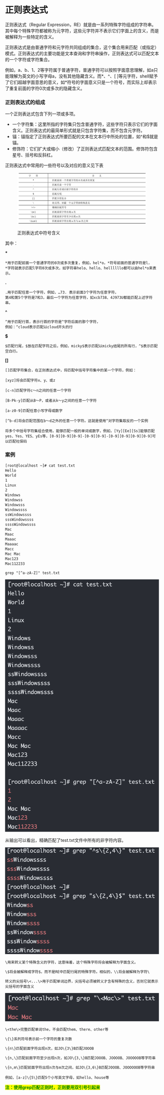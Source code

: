 # 正则表达式

正则表达式（Regular Expression，RE）就是由一系列特殊字符组成的字符串。其中每个特殊字符都被称为元字符，这些元字符并不表示它们字面上的含义，而是被解释为一些特定的含义。

正则表达式是由普通字符和元字符共同组成的集合，这个集合用来匹配（或指定）模式。正则表达式的主要功能是文本查询和字符串操作，正则表达式可以匹配文本的一个字符或字符集合。

例如，a、b、1、2等字符属于普通字符，普通字符可以按照字面意思理解，如a只能理解为英文的小写字母a，没有其他隐藏含义。而\*、^、\[ ]等元字符，shell赋予了它们超越字面意思的意义，如\*符号的字面意义只是一个符号，而实际上却表示了重复前面的字符0次或多次的隐藏含义。

### 正则表达式的组成

一个正则表达式包含下列一项或多项。

* 一个字符集：这里所指的字符集只包含普通字符，这些字符只表示它们的字面含义。正则表达式的最简单形式就是只包含字符集，而不包含元字符。
* 锚：锚指定了正则表达式所要匹配的文本在文本行中所处的位置，如^和$就是锚。
* 修饰符：它们扩大或缩小（修改）了正则表达式匹配文本的范围。修饰符包含星号、括号和反斜杠。

正则表达式中常用的一些符号以及对应的意义见下表

<figure><img src="../../.gitbook/assets/image (92).png" alt=""><figcaption><p>正则表达式中符号含义</p></figcaption></figure>

其中：

**\***

```
*用于匹配前面一个普通字符的0次或多次重复，例如，hel*o，*符号前面的普通字符是l，
*字符就表示匹配l字符0次或多次，如字符串helo、hello、hellllllo都可以由hel*o来表示。
```

**.**

```
.用于匹配任意一个字符，例如，…73. 表示前面3个字符为任意字符，
第4和第5个字符是7和3，最后一个字符为任意字符，如xcb738、4J973U都能匹配上述字符串。
```

**^**

```
^用于匹配行首，表示行首的字符是^字符后面的那个字符，
例如：^cloud表示匹配以cloud开头的行
```

**$**

```
$匹配行尾，$放在匹配字符之后，例如，micky$表示匹配以micky结尾的所有行，^$表示匹配空白行。
```

**\[]**

```
[]匹配字符集合，在正则表达式中，将匹配中括号字符集中的某一个字符，例如：

[xyz]将会匹配字符x、y、或z

[c-n]匹配字符c～n之间的任意一个字符

[B-Pk-y]匹配从B～P，或者从k～y之间的任意一个字符

[a-z0-9]匹配任意小写字母或数字

[^b-d]将会匹配范围在b～d之外的任意一个字符。这就是使用^对字符集取反的一个实例

将多个中括号字符集组合使用，能够匹配一般的单词或数字，例如，[Yy][Ee][Ss]能够匹配yes、Yes、YES、yEs等，[0-9][0-9][0-9]-[0-9][0-9]-[0-9][0-9][0-9][0-9]可以匹配社保码
```

### 案例

```shell
[root@localhost ~]# cat test.txt
Hello
World
1
Linux
2
Windows
Windowss
Windowsss
Windowssss
ssWindowssss
sssWindowssss
ssssWindowssss
Mac
Maac
Maaac
Maaaac
Macc
Mac Mac
Mac123
Mac112233

```

```shell
grep "[^a-zA-Z]" test.txt
```

![](<../../.gitbook/assets/image (35).png>)

从输出可以看出，精确匹配了test.txt文件中所有的非字符内容。

![](<../../.gitbook/assets/image (44).png>)

```
\用来转义某个特殊含义的字符，这意味着，这个特殊字符将会被解释为字面含义。
```

```
\$将会被解释成字符$，而不是RE中匹配行尾的特殊字符。相似的，\\将会被解释为字符\
```

```
转义的尖括号\<...\>用于匹配单词边界，尖括号必须被转义才含有特殊的含义，否则它就表示尖括号的字面含义
```

![](<../../.gitbook/assets/image (97).png>)

```
\<the\>完整匹配单词the，不会匹配them、there、other等
```

```
\{\}系列符号表示前一个字符的重复次数
```

```
\{n\}匹配前面字符出现n次，如JO\{3\}B匹配JOOOB
```

```
\{n,\}匹配前面字符至少出现n次，如JO\{3,\}B匹配JOOOB、JOOOOB、JOOOOOB等字符串
```

```
\{n,m\}匹配前面字符出现n次与m次之间，如JO\{3,6\}B匹配JOOOB、JOOOOOOB等字符串

例如，[a-z]\{5\}匹配5个小写英文字母，如hello、house等
```

<mark style="color:green;">**注：使用grep匹配正则时，正则要用双引号引起来**</mark>
